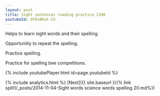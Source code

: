 ```yaml
---
layout: post
title: Sight sentences reading practice 1340
youtubeId: QY9sBRat-CU
---
```

 
 
Helps to learn sight words and their spelling.

Opportunitiy to repeat the spelling. 

Practice spelling. 
 
Practice for spelling bee competitions. 
 
{% include youtubePlayer.html id=page.youtubeId %}
 
 
{% include analytics.html %} 
[Next]({{ site.baseurl }}{% link  split1/_posts/2014-11-04-Sight words science words spelling 20.md%})
 
